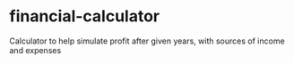 # financial-calculator
Calculator to help simulate profit after given years, with sources of income and expenses
